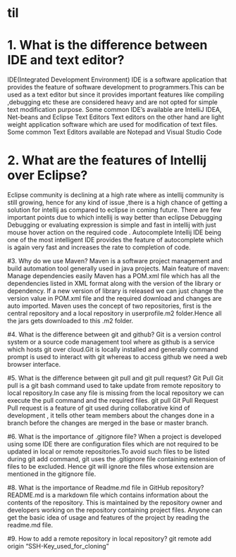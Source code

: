 # til

# 1. What is the difference between IDE and text editor?

IDE(Integrated Development Environment)
IDE is a software application that provides the feature of software development to programmers.This can be used as a text editor but since it provides important features like compiling ,debugging etc these are considered heavy and are not opted for simple text modification purpose.
Some common IDE’s available are IntelliJ IDEA, Net-beans and Eclipse
Text Editors
Text editors on the other hand are light weight application software which are used for modification of text files.
Some common Text Editors available are Notepad and Visual Studio Code

# 2. What are the features of Intellij over Eclipse?
Eclipse community is declining at a high rate where as intellij community is still growing, hence for any kind of issue ,there is a high chance of getting a solution for intellij as compared to eclipse in coming future.
There are few important points due to which intellij is way better than eclipse
Debugging
Debugging or evaluating expression is simple and fast in intellij with just mouse hover action on the required code .
Autocomplete
Intellij IDE being one of the most intelligent IDE provides the feature of autocomplete which is again very fast and increases the rate to completion of code.

#3. Why do we use Maven?
Maven is a software project management and build automation tool generally used in java projects.
Main feature of maven:
Manage dependencies easily
Maven has a POM.xml file which has all the dependencies listed in XML format along with the version of the library or dependency. If a new version of library is released we can just change the version value in POM.xml file and the required download and changes are auto imported.
Maven uses the concept of two repositories, first is the central repository and a local repository in userprofile\.m2 folder.Hence all the jars gets downloaded to this .m2 folder.

#4. What is the difference between git and github?
Git is a version control system or a source code management tool where as github is a service which hosts git over cloud.Git is locally installed and generally command prompt is used to interact with git whereas to access github we need a web browser interface.

#5. What is the difference between git pull and git pull request?
Git Pull
Git pull is a git bash command used to take update from remote repository to local repository.In case any file is missing from the local repository we can execute the pull command and the required files.
git pull
Git Pull Request
Pull request is a feature of git used during collaborative kind of development , it tells other team members about the changes done in a branch before the changes are merged in the base or master branch.

#6. What is the importance of .gitignore file?
When a project is developed using some IDE there are configuration files which are not required to be updated in local or remote repositories.To avoid such files to be listed during git add command, git uses the .gitignore file containing extension of files to be excluded.
Hence git will ignore the files whose extension are mentioned in the gitignore file.

#8. What is the importance of Readme.md file in GitHub repository?
README.md is a markdown file which contains information about the contents of the repository. This is maintained by the repository owner and developers working on the repository containing project files.
Anyone can get the basic idea of usage and features of the project by reading the readme.md file.

#9. How to add a remote repository in local repository?
git remote add origin “SSH-Key_used_for_cloning”
